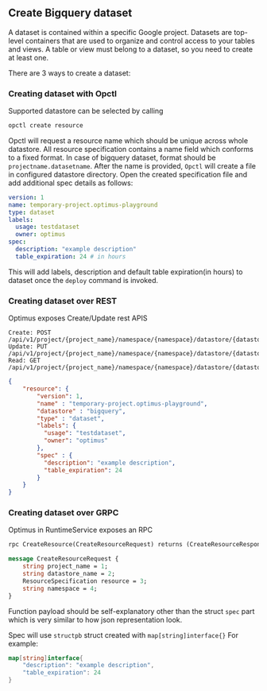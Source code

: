 ## Create Bigquery dataset

A dataset is contained within a specific Google project. Datasets are top-level 
containers that are used to organize and control access to your tables and views. 
A table or view must belong to a dataset, so you need to create at least one.

There are 3 ways to create a dataset:

### Creating dataset with Opctl

Supported datastore can be selected by calling
```bash
opctl create resource
```
Opctl will request a resource name which should be unique across whole datastore.
All resource specification contains a name field which conforms to a fixed format.
In case of bigquery dataset, format should be
`projectname.datasetname`.
After the name is provided, `Opctl` will create a file in configured datastore 
directory. Open the created specification file and add additional spec details
as follows:
```yaml
version: 1
name: temporary-project.optimus-playground
type: dataset
labels:
  usage: testdataset
  owner: optimus
spec:
  description: "example description"
  table_expiration: 24 # in hours
```
This will add labels, description and default table expiration(in hours) to dataset
once the `deploy` command is invoked.

### Creating dataset over REST

Optimus exposes Create/Update rest APIS
```
Create: POST /api/v1/project/{project_name}/namespace/{namespace}/datastore/{datastore_name}/resource
Update: PUT /api/v1/project/{project_name}/namespace/{namespace}/datastore/{datastore_name}/resource
Read: GET /api/v1/project/{project_name}/namespace/{namespace}/datastore/{datastore_name}/resource/{resource_name}
```

```json
{
    "resource": {
        "version": 1,
        "name" : "temporary-project.optimus-playground",
        "datastore" : "bigquery",
        "type" : "dataset",
        "labels": {
          "usage": "testdataset",
          "owner": "optimus"
        },
        "spec" : {
          "description": "example description",
          "table_expiration": 24
        }
    }
}
``` 

### Creating dataset over GRPC

Optimus in RuntimeService exposes an RPC 
```protobuf
rpc CreateResource(CreateResourceRequest) returns (CreateResourceResponse) {}

message CreateResourceRequest {
    string project_name = 1;
    string datastore_name = 2;
    ResourceSpecification resource = 3;
    string namespace = 4;
}
```
Function payload should be self-explanatory other than the struct `spec` part which
is very similar to how json representation look.

Spec will use `structpb` struct created with `map[string]interface{}`
For example:
```go
map[string]interface{
	"description": "example description",
	"table_expiration": 24
}
``` 